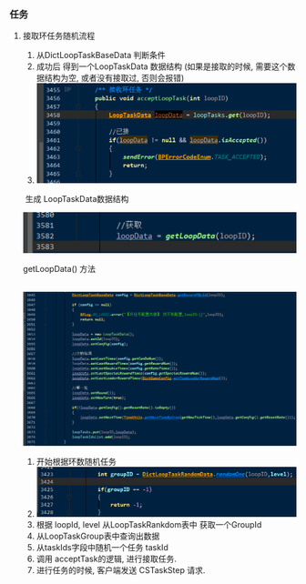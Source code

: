 ### 任务

1. 接取环任务随机流程

   1.  从DictLoopTaskBaseData 判断条件
   2.  成功后 得到一个LoopTaskData 数据结构  (如果是接取的时候, 需要这个数据结构为空, 或者没有接取过, 否则会报错)
   3. ![image-20200927120846090](image-20200927120846090.png)

   

   ​	生成 LoopTaskData数据结构

   ![image-20200927120920921](image-20200927120920921.png)

    getLoopData() 方法

   ​	![image-20200927120940144](image-20200927120940144.png)

   

   1.  开始根据环数随机任务
      1. ![image-20200927115431794](image-20200927115431794.png)
      2. 根据 loopId, level 从LoopTaskRankdom表中 获取一个GroupId
      3. 从LoopTaskGroup表中查询出数据
      4. 从taskIds字段中随机一个任务 taskId
      5. 调用 acceptTask的逻辑, 进行接取任务.
   2.  进行任务的时候,  客户端发送   CSTaskStep 请求.      